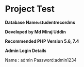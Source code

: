 # Project Test

**Database Name:studentrecordms**

**Developed by Md Miraj Uddin**

**Recommended PHP Version 5.6, 7.4**

**Admin Login Details**

Name  : admin
Password:admin1234



